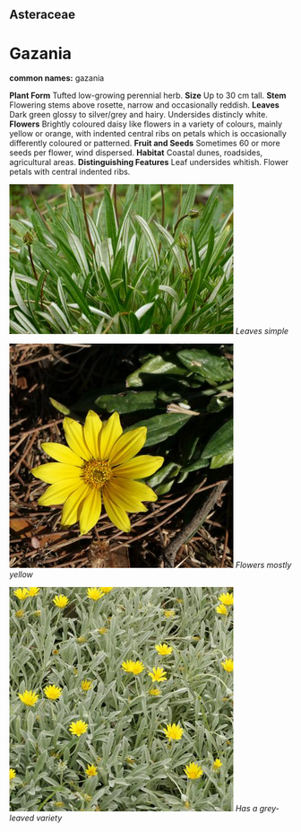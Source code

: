 ## Asteraceae
# Gazania
**common names:** gazania

**Plant Form** Tufted low-growing perennial herb. **Size** Up to 30 cm tall. **Stem** Flowering stems above rosette, narrow and occasionally reddish. **Leaves** Dark green glossy to silver/grey and hairy. Undersides distincly white. **Flowers** Brightly coloured daisy like flowers in a variety of colours, mainly yellow or orange, with indented central ribs on petals which is occasionally differently coloured or patterned. **Fruit and Seeds** Sometimes 60 or more seeds per flower, wind dispersed. **Habitat** Coastal dunes, roadsides, agricultural areas. **Distinguishing Features** Leaf undersides whitish. Flower petals with central indented ribs.


![Leaves simple](8631_P6880610.jpg)
   *Leaves simple* 

![Flowers mostly yellow](79644_P1066527.jpg)
   *Flowers mostly yellow* 

![Has a grey-leaved variety](69552_P1022041.jpg)
   *Has a grey-leaved variety* 

